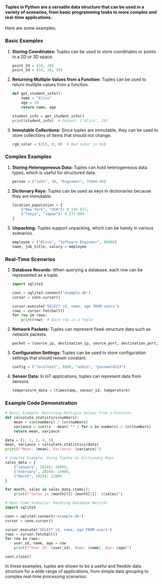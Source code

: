 #### Tuples in Python are a versatile data structure that can be used in a variety of scenarios, from basic programming tasks to more complex and real-time applications.   

Here are some examples:

### Basic Examples

1. **Storing Coordinates:**
   Tuples can be used to store coordinates or points in a 2D or 3D space.
   ```python
   point_2d = (10, 20)
   point_3d = (10, 20, 30)
   ```

2. **Returning Multiple Values from a Function:**
   Tuples can be used to return multiple values from a function.
   ```python
   def get_student_info():
       name = "Alice"
       age = 20
       return name, age

   student_info = get_student_info()
   print(student_info)  # Output: ('Alice', 20)
   ```

3. **Immutable Collections:**
   Since tuples are immutable, they can be used to store collections of items that should not change.
   ```python
   rgb_color = (255, 0, 0)  # Red color in RGB
   ```

### Complex Examples

1. **Storing Heterogeneous Data:**
   Tuples can hold heterogeneous data types, which is useful for structured data.
   ```python
   person = ("John", 30, "Engineer", 75000.00)
   ```

2. **Dictionary Keys:**
   Tuples can be used as keys in dictionaries because they are immutable.
   ```python
   location_population = {
       ("New York", "USA"): 8_336_817,
       ("Tokyo", "Japan"): 9_273_000
   }
   ```

3. **Unpacking:**
   Tuples support unpacking, which can be handy in various scenarios.
   ```python
   employee = ("Alice", "Software Engineer", 85000)
   name, job_title, salary = employee
   ```

### Real-Time Scenarios

1. **Database Records:**
   When querying a database, each row can be represented as a tuple.
   ```python
   import sqlite3

   conn = sqlite3.connect('example.db')
   cursor = conn.cursor()

   cursor.execute('SELECT id, name, age FROM users')
   rows = cursor.fetchall()
   for row in rows:
       print(row)  # Each row is a tuple
   ```

2. **Network Packets:**
   Tuples can represent fixed-structure data such as network packets.
   ```python
   packet = (source_ip, destination_ip, source_port, destination_port, payload)
   ```

3. **Configuration Settings:**
   Tuples can be used to store configuration settings that should remain constant.
   ```python
   config = ("localhost", 8080, "admin", "password123")
   ```

4. **Sensor Data:**
   In IoT applications, tuples can represent data from sensors.
   ```python
   temperature_data = (timestamp, sensor_id, temperature)
   ```

### Example Code Demonstration

```python
# Basic Example: Returning Multiple Values from a Function
def calculate_statistics(numbers):
    mean = sum(numbers) / len(numbers)
    variance = sum((x - mean) ** 2 for x in numbers) / len(numbers)
    return mean, variance

data = [1, 2, 3, 4, 5]
mean, variance = calculate_statistics(data)
print(f"Mean: {mean}, Variance: {variance}")

# Complex Example: Using Tuples as Dictionary Keys
sales_data = {
    ("January", 2024): 10000,
    ("February", 2024): 15000,
    ("March", 2024): 12000
}

for month, sales in sales_data.items():
    print(f"Sales in {month[0]} {month[1]}: ${sales}")

# Real-Time Scenario: Handling Database Records
import sqlite3

conn = sqlite3.connect('example.db')
cursor = conn.cursor()

cursor.execute('SELECT id, name, age FROM users')
rows = cursor.fetchall()
for row in rows:
    user_id, name, age = row
    print(f"User ID: {user_id}, Name: {name}, Age: {age}")

conn.close()
```

In these examples, tuples are shown to be a useful and flexible data structure for a wide range of applications, from simple data grouping to complex real-time processing scenarios.